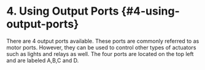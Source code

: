 # 4\. Using Output Ports {#4-using-output-ports}

There are 4 output ports available. These ports are commonly referred to as motor ports. However, they can be used to control other types of actuators such as lights and relays as well. The four ports are located on the top left and are labeled A,B,C and D.